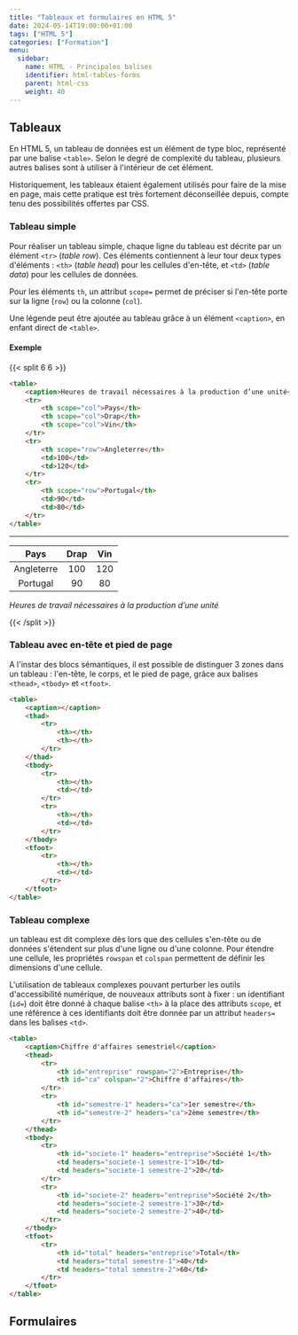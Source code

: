 ```yaml
---
title: "Tableaux et formulaires en HTML 5"
date: 2024-05-14T19:00:00+01:00
tags: ["HTML 5"]
categories: ["Formation"]
menu:
  sidebar:
    name: HTML - Principales balises
    identifier: html-tables-forms
    parent: html-css
    weight: 40
---
```


## Tableaux

En HTML 5, un tableau de données est un élément de type bloc, représenté par une balise `<table>`.
Selon le degré de complexité du tableau, plusieurs autres balises sont à utiliser à l'intérieur de cet élément.

Historiquement, les tableaux étaient également utilisés pour faire de la mise en page, mais cette pratique est très fortement déconseillée depuis, compte tenu des possibilités offertes par CSS.

### Tableau simple

Pour réaliser un tableau simple, chaque ligne du tableau est décrite par un élément `<tr>` (*table row*).
Ces éléments contiennent à leur tour deux types d'éléments : `<th>` (*table head*) pour les cellules d'en-tête, et `<td>` (*table data*) pour les cellules de données.

Pour les éléments `th`, un attribut `scope=` permet de préciser si l'en-tête porte sur la ligne (`row`) ou la colonne (`col`).

Une légende peut être ajoutée au tableau grâce à un élément `<caption>`, en enfant direct de `<table>`.

#### Exemple

{{< split 6 6 >}}

```html
<table>
    <caption>Heures de travail nécessaires à la production d’une unité</caption>
    <tr>
        <th scope="col">Pays</th>
        <th scope="col">Drap</th>
        <th scope="col">Vin</th>
    </tr>
    <tr>
        <th scope="row">Angleterre</th>
        <td>100</td>
        <td>120</td>
    </tr>
    <tr>
        <th scope="row">Portugal</th>
        <td>90</td>
        <td>80</td>
    </tr>
</table>
```

---

|Pays|Drap|Vin|
|:--:|:--:|:-:|
|Angleterre|100|120|
|Portugal|90|80|

*Heures de travail nécessaires à la production d’une unité*

{{< /split >}}

### Tableau avec en-tête et pied de page

A l'instar des blocs sémantiques, il est possible de distinguer 3 zones dans un tableau : l'en-tête, le corps, et le pied de page, grâce aux balises `<thead>`, `<tbody>` et `<tfoot>`.

```html
<table>
    <caption></caption>
    <thad>
        <tr>
            <th></th>
            <th></th>
        </tr>
    </thad>
    <tbody>
        <tr>
            <th></th>
            <td></td>
        </tr>
        <tr>
            <th></th>
            <td></td>
        </tr>
    </tbody>
    <tfoot>
        <tr>
            <th></th>
            <td></td>
        </tr>
    </tfoot>
</table>
```

### Tableau complexe

un tableau est dit complexe dès lors que des cellules s'en-tête ou de données s'étendent sur plus d'une ligne ou d'une colonne.
Pour étendre une cellule, les propriétés `rowspan` et `colspan` permettent de définir les dimensions d'une cellule.

L'utilisation de tableaux complexes pouvant perturber les outils d'accessibilité numérique, de nouveaux attributs sont à fixer : un identifiant (`id=`) doit être donné à chaque balise `<th>` à la place des attributs `scope`, et une référence à ces identifiants doit être donnée par un attribut `headers=` dans les balises `<td>`.

```html
<table>
    <caption>Chiffre d'affaires semestriel</caption>
    <thead>
        <tr>
            <th id="entreprise" rowspan="2">Entreprise</th>
            <th id="ca" colspan="2">Chiffre d'affaires</th>
        </tr>
        <tr>
            <th id="semestre-1" headers="ca">1er semestre</th>
            <th id="semestre-2" headers="ca">2ème semestre</th>
        </tr>
    </thead>
    <tbody>
        <tr>
            <th id="societe-1" headers="entreprise">Société 1</th>
            <td headers="societe-1 semestre-1">10</td>
            <td headers="societe-1 semestre-2">20</td>
        </tr>
        <tr>
            <th id="societe-2" headers="entreprise">Société 2</th>
            <td headers="societe-2 semestre-1">30</td>
            <td headers="societe-2 semestre-2">40</td>
        </tr>
    </tbody>
    <tfoot>
        <tr>
            <th id="total" headers="entreprise">Total</th>
            <td headers="total semestre-1">40</td>
            <td headers="total semestre-2">60</td>
        </tr>
    </tfoot>
</table>
```

## Formulaires